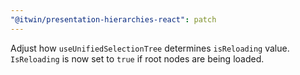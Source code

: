 ```yaml
---
"@itwin/presentation-hierarchies-react": patch
---
```


Adjust how `useUnifiedSelectionTree` determines `isReloading` value. `IsReloading` is now set to `true` if root nodes are being loaded.
